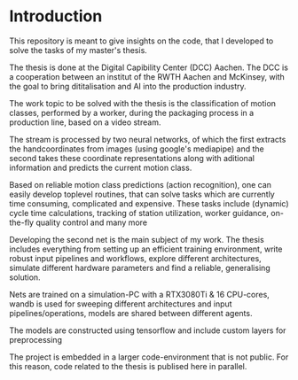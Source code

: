 # Introduction
This repository is meant to give insights on the code, that I developed to solve the tasks of my master's thesis.

The thesis is done at the Digital Capibility Center (DCC) Aachen. The DCC is a cooperation between an institut of the RWTH Aachen and McKinsey, with the goal to bring dititalisation and AI into the production industry.

The work topic to be solved with the thesis is the classification of motion classes, performed by a worker, during the packaging process in a production line, based on a video stream.

The stream is processed by two neural networks, of which the first extracts the handcoordinates from images (using google's mediapipe) and the second takes these coordinate representations along with aditional information and predicts the current motion class.

Based on reliable motion class predictions (action recognition), one can easily develop toplevel routines, that can solve tasks which are currently time consuming, complicated and expensive. These tasks include (dynamic) cycle time calculations, tracking of station utilization, worker guidance, on-the-fly quality control and many more

Developing the second net is the main subject of my work. The thesis includes everything from setting up an efficient training environment, write robust input pipelines and workflows, explore different architectures, simulate different hardware parameters and find a reliable, generalising solution.

Nets are trained on a simulation-PC with a RTX3080Ti & 16 CPU-cores, wandb is used for sweeping different architectures and input pipelines/operations, models are shared between different agents.

The models are constructed using tensorflow and include custom layers for preprocessing

The project is embedded in a larger code-environment that is not public. For this reason, code related to the thesis is publised here in parallel.